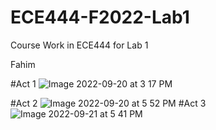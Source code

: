 # ECE444-F2022-Lab1
Course Work in ECE444 for Lab 1 


Fahim

#Act 1
![Image 2022-09-20 at 3 17 PM](https://user-images.githubusercontent.com/50860386/191617263-11e902f7-0246-4f10-9eef-dfe5c36a397a.jpg)

#Act 2
![Image 2022-09-20 at 5 52 PM](https://user-images.githubusercontent.com/50860386/191617078-d2df6cec-6b9e-4bd8-8014-ad1fe916aac5.jpg)
#Act 3
![Image 2022-09-21 at 5 41 PM](https://user-images.githubusercontent.com/50860386/191616801-f3e9a1d3-3c49-4d57-89d9-e3bfbf8cadab.jpg)
